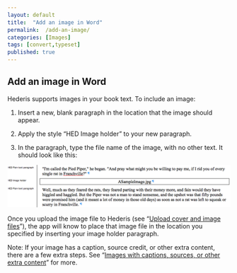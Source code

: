 ```yaml
---
layout: default
title:  "Add an image in Word"
permalink:  /add-an-image/
categories: [Images]
tags: [convert,typeset]
published: true
---
```


<section data-type="chapter" class="hsecchapter" data-hederis-type="hsecchapter" id="add-an-image" data-pi-attrs="id: add-an-image; data-tags: convert,typeset;" role="doc-chapter" data-tags="convert,typeset" data-author-name=" " data-book-title=" " title="Add an image in Word"><h1 data-hederis-type="hblkchaptitle" class="hblkchaptitle" id="poYVmca25">Add an image in Word</h1><p class="hblkp" data-hederis-type="hblkp" id="pB9UFyyk7">Hederis supports images in your book text. To include an image:</p><ol class="hwprnumlist" data-hederis-type="hwprnumlist" id="pE9PnaKGp"><li class="hblkoli" data-hederis-type="hblkoli" id="lidZuEb1eA"><p class="hblkoli" data-hederis-type="hblklip" id="p0BVCPC5h">Insert a new, blank paragraph in the location that the image should appear.</p></li><li class="hblkoli" data-hederis-type="hblkoli" id="liylM9HQjS"><p class="hblkoli" data-hederis-type="hblklip" id="pDhKIXzjY">Apply the style &#8220;HED Image holder&#8221; to your new paragraph.</p></li><li class="hblkoli" data-hederis-type="hblkoli" id="liTKa5RkJv"><p class="hblkoli" data-hederis-type="hblklip" id="pKLDws5Kw">In the paragraph, type the file name of the image, with no other text. It should look like this:</p></li></ol><img data-hederis-type="hblkimg" class="hblkimg" id="p7DjnUj1Q" src="/images/image_1.png" data-img-src="image_1.png"/><p class="hblkp" data-hederis-type="hblkp" id="pDioJII6D">Once you upload the image file to Hederis (see &#8220;<a href="{% post_url 2020-07-28-50-Uploadacoverfile %}" data-hederis-type="hspana" id="peRqqvn8e"><span class="Hyperlink" data-hederis-type="hspnspan" id="pUtEXBq5X">Upload cover and image files</span></a>&#8221;), the app will know to place that image file in the location you specified by inserting your image holder paragraph.</p><p class="hblkp" data-hederis-type="hblkp" id="po5EDdtlC">Note: If your image has a caption, source credit, or other extra content, there are a few extra steps. See &#8220;<a href="{% post_url 2020-07-28-49-Imageswithcaptionssourcesorotherextracontent %}" data-hederis-type="hspana" id="plbwQLwir"><span class="Hyperlink" data-hederis-type="hspnspan" id="p0E2Zcl6Y">Images with captions, sources, or other extra content</span></a>&#8221; for more.</p></section>